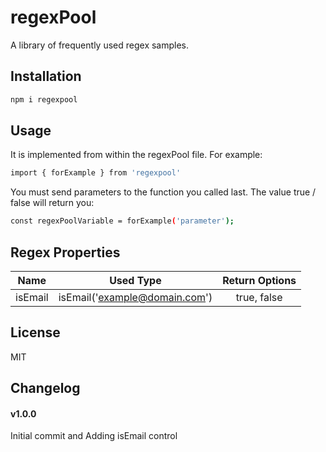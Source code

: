 # regexPool

A library of frequently used regex samples.

## Installation

```bash
npm i regexpool
```

## Usage

It is implemented from within the regexPool file. For example: 

```bash
import { forExample } from 'regexpool'
```

You must send parameters to the function you called last. The value true / false will return you: 

```bash
const regexPoolVariable = forExample('parameter');
```

## Regex Properties

| Name | Used Type  | Return Options  |
| :-----: | :-: | :-: |
| isEmail | isEmail('example@domain.com') | true, false |

## License
MIT

## Changelog
#### v1.0.0 
Initial commit and Adding isEmail control